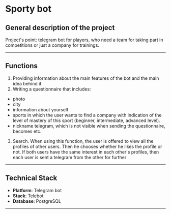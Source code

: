 # Sporty bot

## General description of the project

Project's point: telegram bot for players, 
who need a team for taking part in competitions 
or just a company for trainings. 

___

## Functions
1. Providing information about the main features of the bot and the main idea behind it
2. Writing a questionnaire that includes: 
- photo
- city
- information about yourself
- sports in which the user wants to find a company with indication of the level of mastery of this sport (beginner, intermediate, advanced level).
- nickname telegram, which is not visible when sending the questionnaire, becomes 
etc.
3. Search. When using this function, the user is offered to view all the profiles of other users. Then he chooses whether he likes the profile or not. If both users have the same interest in each other's profiles, then each user is sent a telegram from the other for further 
___

## **Technical Stack**
* **Platform**: Telegram bot
* **Stack**: Telebot                                                                          
* **Database**: PostgreSQL                                                                                     

___

                                                                            
